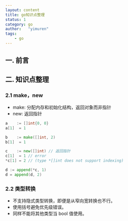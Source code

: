 ```yaml
---
layout: content
title: go知识点整理
status: 1 
category: go
author:   "yimuren"
tags:
    - go
---
```


## 一. 前言

## 二. 知识点整理

### 2.1 make，new 

- make: 分配内存和初始化结构，返回对象而非指针
- new: 返回指针

```go
a    := []int{0, 0}
a[1]  = 1

b    := make([]int, 2)
b[1]  = 1

c    := new([]int) // 返回指针 
c[1]  = 1 // error
*c[1] = 2 // (type *[]int does not support indexing)

d := append(*c, 1)
d = append(d, 2)
```

### 2.2 类型转换

- 不支持隐式类型转换，即便是从窄向宽转换也不行。
- 使用括号避免优先级错误。
- 同样不能将其他类型当 bool 值使用。






